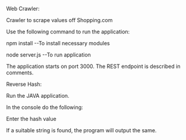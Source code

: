 Web Crawler:

Crawler to scrape values off Shopping.com

Use the following command to run the application:

npm install --To install necessary modules

node server.js --To run application

The application starts on port 3000. The REST endpoint is described in comments.



Reverse Hash:

Run the JAVA application. 

In the console do the following:

Enter the hash value 

If a suitable string is found, the program will output the same.
